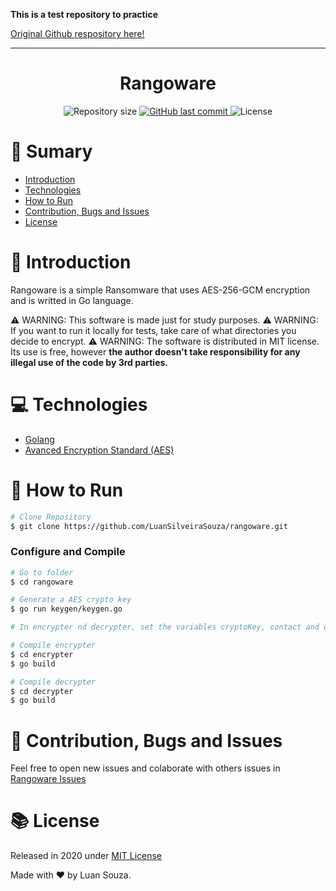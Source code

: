 <strong>This is a test repository to practice</strong>

 <a  href="https://github.com/LuanSilveiraSouza/rangoware.git">
Original Github respository here!
</a>
<hr/>
<h1 align="center">Rangoware</h1>

<p  align="center">
  <img  alt="Repository size"  src="https://img.shields.io/github/repo-size/LuanSilveiraSouza/rangoware?color=252F44&style=for-the-badge">

  <a  href="https://github.com/LuanSilveiraSouza/rangoware/commits/master">
    <img  alt="GitHub last commit"  src="https://img.shields.io/github/last-commit/LuanSilveiraSouza/rangoware?color=252F44&style=for-the-badge">
  </a>

  <img  alt="License"  src="https://img.shields.io/badge/license-MIT-252F44?&style=for-the-badge">
</p>

# :pushpin: Sumary

* [Introduction](#paperclip-introduction)
* [Technologies](#computer-technologies)
* [How to Run](#rocket-how-to-run)
* [Contribution, Bugs and Issues](#bug-contribution-bugs-and-issues)
* [License](#books-license)

# :paperclip: Introduction

Rangoware is a simple Ransomware that uses AES-256-GCM encryption and is writted in Go language.

:warning: WARNING: This software is made just for study purposes.
:warning: WARNING: If you want to run it locally for tests, take care of what directories you decide to encrypt.
:warning: WARNING: The software is distributed in MIT license. Its use is free, however <strong>the author doesn't take responsibility for any illegal use of the code by 3rd parties.</strong>

# :computer: Technologies

* [Golang](https://golang.org/)
* [Avanced Encryption Standard (AES)](https://en.wikipedia.org/wiki/Advanced_Encryption_Standard)

# :rocket: How to Run

```bash
# Clone Repository
$ git clone https://github.com/LuanSilveiraSouza/rangoware.git
```

### Configure and Compile

```bash
# Go to folder
$ cd rangoware

# Generate a AES crypto key
$ go run keygen/keygen.go

# In encrypter nd decrypter, set the variables cryptoKey, contact and dir

# Compile encrypter
$ cd encrypter
$ go build

# Compile decrypter
$ cd decrypter
$ go build
```

# :bug: Contribution, Bugs and Issues

Feel free to open new issues and colaborate with others issues in [Rangoware Issues](https://github.com/LuanSilveiraSouza/rangoware/issues)


# :books: License

Released in 2020 under [MIT License](https://opensource.org/licenses/MIT)

Made with :heart: by Luan Souza.
